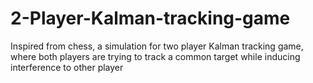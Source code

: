 # 2-Player-Kalman-tracking-game
Inspired from chess, a simulation for two player Kalman tracking game, where both players are trying to track a common target while inducing interference to other player
